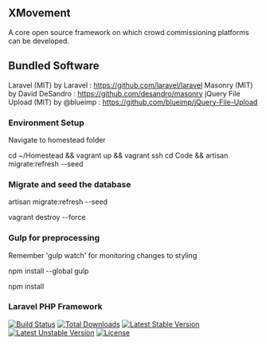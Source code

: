 ## XMovement
A core open source framework on which crowd commissioning platforms can be developed.

## Bundled Software
Laravel (MIT) by Laravel : https://github.com/laravel/laravel
Masonry (MIT) by David DeSandro : https://github.com/desandro/masonry
jQuery File Upload (MIT) by @blueimp : https://github.com/blueimp/jQuery-File-Upload

### Environment Setup

Navigate to homestead folder

cd ~/Homestead && vagrant up && vagrant ssh
cd Code && artisan migrate:refresh --seed

### Migrate and seed the database
artisan migrate:refresh --seed

vagrant destroy --force

### Gulp for preprocessing

Remember 'gulp watch' for monitoring changes to styling

npm install --global gulp

npm install

### Laravel PHP Framework

[![Build Status](https://travis-ci.org/laravel/framework.svg)](https://travis-ci.org/laravel/framework)
[![Total Downloads](https://poser.pugx.org/laravel/framework/d/total.svg)](https://packagist.org/packages/laravel/framework)
[![Latest Stable Version](https://poser.pugx.org/laravel/framework/v/stable.svg)](https://packagist.org/packages/laravel/framework)
[![Latest Unstable Version](https://poser.pugx.org/laravel/framework/v/unstable.svg)](https://packagist.org/packages/laravel/framework)
[![License](https://poser.pugx.org/laravel/framework/license.svg)](https://packagist.org/packages/laravel/framework)